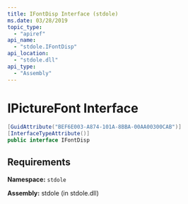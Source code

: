 ```yaml
---
title: IFontDisp Interface (stdole)
ms.date: 03/28/2019
topic_type:
  - "apiref"
api_name:
  - "stdole.IFontDisp"
api_location:
  - "stdole.dll"
api_type:
  - "Assembly"
---
```

# IPictureFont Interface

```csharp
[GuidAttribute("BEF6E003-A874-101A-8BBA-00AA00300CAB")]
[InterfaceTypeAttribute()]
public interface IFontDisp
```

## Requirements

**Namespace:** `stdole`

**Assembly:** stdole (in stdole.dll)
